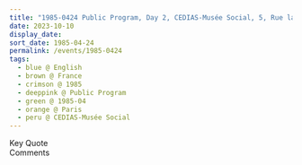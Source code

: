 ```yaml
---
title: "1985-0424 Public Program, Day 2, CEDIAS-Musée Social, 5, Rue las Cases, Paris, France"
date: 2023-10-10
display_date: 
sort_date: 1985-04-24
permalink: /events/1985-0424
tags:
  - blue @ English
  - brown @ France
  - crimson @ 1985
  - deeppink @ Public Program
  - green @ 1985-04
  - orange @ Paris
  - peru @ CEDIAS-Musée Social
---
```


<wave-list>
  <list-title color="green" width="75">Key Quote</list-title>
  <list-item color="BlanchedAlmond"  width="200"></list-item>
  <list-item color="Lavender"></list-item>
  <list-item color="BlanchedAlmond"></list-item>
</wave-list>

<br>

<wave-list>
  <list-title color="green" width="75">Comments</list-title>
  <list-item color="BlanchedAlmond"  width="200"></list-item>
  <list-item color="Lavender"></list-item>
  <list-item color="BlanchedAlmond"></list-item>
</wave-list>
